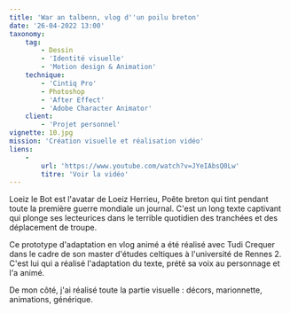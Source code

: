 ```yaml
---
title: 'War an talbenn, vlog d''un poilu breton'
date: '26-04-2022 13:00'
taxonomy:
    tag:
        - Dessin
        - 'Identité visuelle'
        - 'Motion design & Animation'
    technique:
        - 'Cintiq Pro'
        - Photoshop
        - 'After Effect'
        - 'Adobe Character Animator'
    client:
        - 'Projet personnel'
vignette: 10.jpg
mission: 'Création visuelle et réalisation vidéo'
liens:
    -
        url: 'https://www.youtube.com/watch?v=JYeIAbsQ0Lw'
        titre: 'Voir la vidéo'
---
```


Loeiz le Bot est l'avatar de Loeiz Herrieu, Poête breton qui tint pendant toute la première guerre mondiale un journal. C'est un long texte captivant qui plonge ses lecteurices dans le terrible quotidien des tranchées et des déplacement de troupe.

Ce prototype d'adaptation en vlog animé a été réalisé avec Tudi Crequer dans le cadre de son master d'études celtiques à l'université de Rennes 2. C'est lui qui a réalisé l'adaptation du texte, prété sa voix au personnage et l'a animé.

De mon côté, j'ai réalisé toute la partie visuelle : décors, marionnette, animations, générique.